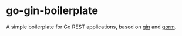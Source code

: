 # go-gin-boilerplate
A simple boilerplate for Go REST applications, 
based on [gin](https://github.com/gin-gonic/gin) and [gorm](https://github.com/go-gorm/gorm).
